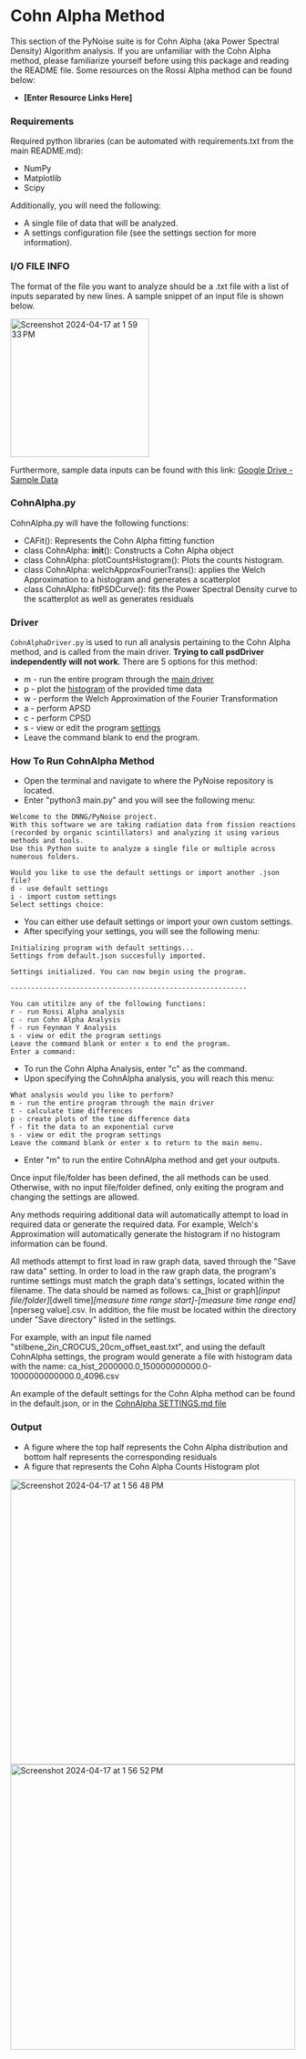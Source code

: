 # Cohn Alpha Method
This section of the PyNoise suite is for Cohn Alpha (aka Power Spectral Density) Algorithm analysis. If you are unfamiliar with the Cohn Alpha method, please familiarize yourself before using this package and reading the README file. Some resources on the Rossi Alpha method can be found below:

* **[Enter Resource Links Here]**


### **Requirements**
Required python libraries (can be automated with requirements.txt from the main README.md):  
* NumPy   
* Matplotlib   
* Scipy

Additionally, you will need the following:
* A single file of data that will be analyzed.
* A settings configuration file (see the settings section for more information).


### **I/O FILE INFO**

The format of the file you want to analyze should be a .txt file with a list of inputs separated by new lines. A sample snippet of an input file is shown below.

<img width="243" alt="Screenshot 2024-04-17 at 1 59 33 PM" src="https://github.com/Umich-DNNG/pynoise/assets/90876107/530ffa80-0cdb-4a53-97c5-521d40cd7132">


Furthermore, sample data inputs can be found with this link: [Google Drive - Sample Data](https://drive.google.com/drive/folders/1jEswA6AqeNLgGJW6iXs1Ti7XEXad9D0w)

### **CohnAlpha.py**
CohnAlpha.py will have the following functions:
* CAFit(): Represents the Cohn Alpha fitting function
* class CohnAlpha: __init__(): Constructs a Cohn Alpha object
* class CohnAlpha: plotCountsHistogram(): Plots the counts histogram.
* class CohnAlpha: welchApproxFourierTrans(): applies the Welch Approximation to a histogram and generates a scatterplot
* class CohnAlpha: fitPSDCurve(): fits the Power Spectral Density curve to the scatterplot as well as generates residuals

### **Driver**
```CohnAlphaDriver.py``` is used to run all analysis pertaining to the Cohn Alpha method, and is called from the main driver. **Trying to call psdDriver independently will not work**. 
There are 5 options for this method:  
* m - run the entire program through the [main driver](#main)
* p - plot the [histogram](#histogram) of the provided time data
* w - perform the Welch Approximation of the Fourier Transformation
* a - perform APSD
* c - perform CPSD
* s - view or edit the program [settings](#settings-configurations)
* Leave the command blank to end the program.

### **How To Run CohnAlpha Method**
* Open the terminal and navigate to where the PyNoise repository is located.
* Enter "python3 main.py" and you will see the following menu:
```
Welcome to the DNNG/PyNoise project.
With this software we are taking radiation data from fission reactions (recorded by organic scintillators) and analyzing it using various methods and tools.
Use this Python suite to analyze a single file or multiple across numerous folders.

Would you like to use the default settings or import another .json file?
d - use default settings
i - import custom settings
Select settings choice:
```
* You can either use default settings or import your own custom settings.
* After specifying your settings, you will see the following menu:
```
Initializing program with default settings...
Settings from default.json succesfully imported.

Settings initialized. You can now begin using the program.

----------------------------------------------------------

You can utitilze any of the following functions:
r - run Rossi Alpha analysis
c - run Cohn Alpha Analysis
f - run Feynman Y Analysis
s - view or edit the program settings
Leave the command blank or enter x to end the program.
Enter a command:
```
* To run the Cohn Alpha Analysis, enter "c" as the command.
* Upon specifying the CohnAlpha analysis, you will reach this menu:
```
What analysis would you like to perform?
m - run the entire program through the main driver
t - calculate time differences
p - create plots of the time difference data
f - fit the data to an exponential curve
s - view or edit the program settings
Leave the command blank or enter x to return to the main menu.
```
* Enter "m" to run the entire CohnAlpha method and get your outputs.

Once input file/folder has been defined, the all methods can be used. Otherwise, with no input file/folder defined, only exiting the program and changing the settings are allowed.

Any methods requiring additional data will automatically attempt to load in required data or generate the required data. For example, Welch's Approximation will automatically generate the histogram if no histogram information can be found.

All methods attempt to first load in raw graph data, saved through the "Save raw data" setting. In order to load in the raw graph data, the program's runtime settings must match the graph data's settings, located within the filename. The data should be named as follows: ca_[hist or graph]_[input file/folder]_[dwell time]_[measure time range start]-[measure time range end]_[nperseg value].csv. In addition, the file must be located within the directory under "Save directory" listed in the settings.

For example, with an input file named "stilbene_2in_CROCUS_20cm_offset_east.txt", and using the default CohnAlpha settings, the program would generate a file with histogram data with the name: ca_hist_2000000.0_150000000000.0-1000000000000.0_4096.csv

An example of the default settings for the Cohn Alpha method can be found in the default.json, or in the [CohnAlpha SETTINGS.md file](https://github.com/Umich-DNNG/pynoise/blob/master/CohnAlpha/documentation/SETTINGS.md)

### **Output**
- A figure where the top half represents the Cohn Alpha distribution and bottom half represents the corresponding residuals
- A figure that represents the Cohn Alpha Counts Histogram plot

<img width="500" alt="Screenshot 2024-04-17 at 1 56 48 PM" src="https://github.com/Umich-DNNG/pynoise/assets/90876107/82f29960-4a8b-490a-b247-e09f645d5570">
<img width="500" alt="Screenshot 2024-04-17 at 1 56 52 PM" src="https://github.com/Umich-DNNG/pynoise/assets/90876107/652f8bba-06d7-44a3-a478-88a7d2754a41">

